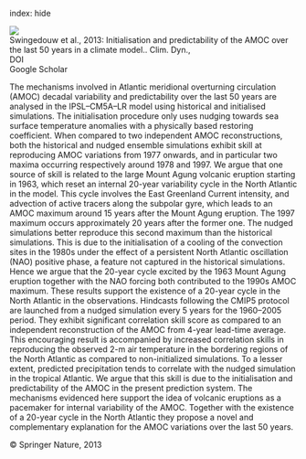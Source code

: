 index: hide

<div class="Citation">
    <div class="Citation-thumb CitationThumb-linked"  data-href="https://doi.org/10.1007/s00382-012-1516-8">
      <img src="https://static.claimspace.cloud/climate-study-static/refs/thumbs/11/Swingedouw_et_al_2013-thumb.png" />
    </div>

  <div class="Citation-body">
    <div class="Citation-text">Swingedouw et al., 2013: Initialisation and predictability of the AMOC over the last 50 years in a climate model.. <span class="Article-journal">Clim. Dyn., </span><span class="Article-volume"></span></div>
    <div class="Citation-links">
      <div class="CitationLink" data-href="https://doi.org/10.1007/s00382-012-1516-8">
        <div class="CitationLink-icon CitationLink-Doi"></div>
        <div class="CitationLink-text">DOI</div>
      </div>
      <div class="CitationLink" data-href="https://scholar.google.com/scholar?q=10.1007/s00382-012-1516-8">
        <div class="CitationLink-icon CitationLink-Scholar"></div>
        <div class="CitationLink-text">Google Scholar</div>
      </div>
    </div>
  </div>
</div>

The mechanisms involved in Atlantic meridional overturning circulation (AMOC) decadal variability and predictability over the last 50 years are analysed in the IPSL–CM5A–LR model using historical and initialised simulations. The initialisation procedure only uses nudging towards sea surface temperature anomalies with a physically based restoring coefficient. When compared to two independent AMOC reconstructions, both the historical and nudged ensemble simulations exhibit skill at reproducing AMOC variations from 1977 onwards, and in particular two maxima occurring respectively around 1978 and 1997. We argue that one source of skill is related to the large Mount Agung volcanic eruption starting in 1963, which reset an internal 20-year variability cycle in the North Atlantic in the model. This cycle involves the East Greenland Current intensity, and advection of active tracers along the subpolar gyre, which leads to an AMOC maximum around 15 years after the Mount Agung eruption. The 1997 maximum occurs approximately 20 years after the former one. The nudged simulations better reproduce this second maximum than the historical simulations. This is due to the initialisation of a cooling of the convection sites in the 1980s under the effect of a persistent North Atlantic oscillation (NAO) positive phase, a feature not captured in the historical simulations. Hence we argue that the 20-year cycle excited by the 1963 Mount Agung eruption together with the NAO forcing both contributed to the 1990s AMOC maximum. These results support the existence of a 20-year cycle in the North Atlantic in the observations. Hindcasts following the CMIP5 protocol are launched from a nudged simulation every 5 years for the 1960–2005 period. They exhibit significant correlation skill score as compared to an independent reconstruction of the AMOC from 4-year lead-time average. This encouraging result is accompanied by increased correlation skills in reproducing the observed 2-m air temperature in the bordering regions of the North Atlantic as compared to non-initialized simulations. To a lesser extent, predicted precipitation tends to correlate with the nudged simulation in the tropical Atlantic. We argue that this skill is due to the initialisation and predictability of the AMOC in the present prediction system. The mechanisms evidenced here support the idea of volcanic eruptions as a pacemaker for internal variability of the AMOC. Together with the existence of a 20-year cycle in the North Atlantic they propose a novel and complementary explanation for the AMOC variations over the last 50 years.

<div class="Citation-copy">
&copy; Springer Nature, 2013
</div>